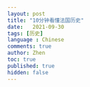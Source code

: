 ```yaml
---
layout: post
title: "10分钟看懂法国历史"
date:   2021-09-30
tags: [历史]
language : Chinese
comments: true
author: Zhen
toc: true
published: true
hidden: false
---
```

<!--stackedit_data:
eyJoaXN0b3J5IjpbLTk0MDk4NTAyN119
-->